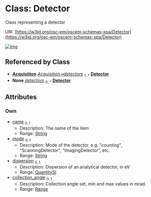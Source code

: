 
# Class: Detector

Class representing a detector

URI: [https://w3id.org/osc-em/oscem-schemas-spa/Detector](https://w3id.org/osc-em/oscem-schemas-spa/Detector)


[![img](https://yuml.me/diagram/nofunky;dir:TB/class/[Range],[QuantitySI],[Range]<collection_angle%200..1-++[Detector&#124;name:string%20%3F;mode:string%20%3F],[QuantitySI]<dispersion%200..1-++[Detector],[Acquisition]++-%20detectors%201..*>[Detector],[Acquisition]++-%20detectors(i)%200..*>[Detector],[Acquisition])](https://yuml.me/diagram/nofunky;dir:TB/class/[Range],[QuantitySI],[Range]<collection_angle%200..1-++[Detector&#124;name:string%20%3F;mode:string%20%3F],[QuantitySI]<dispersion%200..1-++[Detector],[Acquisition]++-%20detectors%201..*>[Detector],[Acquisition]++-%20detectors(i)%200..*>[Detector],[Acquisition])

## Referenced by Class

 *  **[Acquisition](Acquisition.md)** *[Acquisition➞detectors](Acquisition_detectors.md)*  <sub>1..\*</sub>  **[Detector](Detector.md)**
 *  **None** *[detectors](detectors.md)*  <sub>0..\*</sub>  **[Detector](Detector.md)**

## Attributes


### Own

 * [name](name.md)  <sub>0..1</sub>
     * Description: The name of the item
     * Range: [String](types/String.md)
 * [mode](mode.md)  <sub>0..1</sub>
     * Description: Mode of the detector, e.g. "counting", "ScanningDetector", "ImagingDetector", etc.
     * Range: [String](types/String.md)
 * [dispersion](dispersion.md)  <sub>0..1</sub>
     * Description: Dispersion of an analytical detector, in eV
     * Range: [QuantitySI](QuantitySI.md)
 * [collection_angle](collection_angle.md)  <sub>0..1</sub>
     * Description: Collection angle set, min and max values in mrad.
     * Range: [Range](Range.md)
